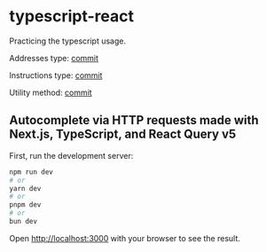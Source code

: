 # typescript-react

Practicing the typescript usage.

Addresses type: [commit](https://github.com/diegogriep/typescript-react/commit/47a45e26e1bceeb2936a195957f401b43d828442)

Instructions type: [commit](https://github.com/diegogriep/typescript-react/commit/ef7efc8b0acc4df9c6c1a2eeb29d6bb2dbc1fd12)

Utility method: [commit](https://github.com/diegogriep/typescript-react/commit/2b86dccc909e3c7c5cd20e1bbd73aac7d38dcc8e)

## Autocomplete via HTTP requests made with Next.js, TypeScript, and React Query v5

First, run the development server:

```bash
npm run dev
# or
yarn dev
# or
pnpm dev
# or
bun dev
```

Open [http://localhost:3000](http://localhost:3000) with your browser to see the result.

